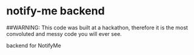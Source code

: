 notify-me backend
=====================

##WARNING: This code was built at a hackathon, therefore it is the most convoluted and messy code you will ever see.

backend for NotifyMe
